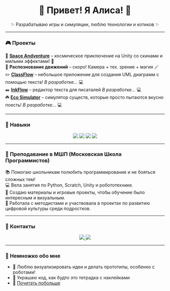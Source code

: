 <h1 align="center">🌸 Привет! Я Алиса! 🐣</h1>
<p align="center">✨ Разрабатываю игры и симуляции, люблю технологии и котиков ✨</p>

---

### 🎮 Проекты

🌌 [**Space Andventure**](https://github.com/reolis/Space-Andventure) – космическое приключение на Unity со скинами и милыми эффектами! 🚀<br>
🦾 **Распознование движений** – скоро! Камера + тех. зрение + магия 🪄<br>
✏️ [**ClassFlow**](https://github.com/reolis/ClassFlow) – небольшое приложение для создания UML диаграмм с помощью текста! *В разработке...* 💻<br>
✒️ [**InkFlow**](https://github.com/reolis/InkFlow) – редактор текста для писаталей *В разработке...* 💻<br>
☘️ [**Eco Simulator**](https://github.com/reolis/Eco-Simulator) – симулятор существ, которые просто пытаются вкусно поесть! *В разработке...* 💻

---

### 💖 Навыки

<p align="center">
  <img src="https://img.shields.io/badge/-Python-ffcce0?style=for-the-badge&logo=python&logoColor=white">
  <img src="https://img.shields.io/badge/-Unity-dcd6f7?style=for-the-badge&logo=unity&logoColor=black">
  <img src="https://img.shields.io/badge/-C%23-c3bef0?style=for-the-badge&logo=csharp&logoColor=white">
  <img src="https://img.shields.io/badge/-Java-f3c7e9?style=for-the-badge&logo=java&logoColor=white">
</p>

---

### 🏫 Преподавание в МШП (Московская Школа Программистов)

📚 Помогаю школьникам полюбить программирование и не бояться сложных тем!<br>
💻 Вела занятия по Python, Scratch, Unity и робототехнике.<br>
🎨 Создаю материалы и игровые проекты, чтобы обучение было интересным и визуальным.<br>
🧩 Работала с методистами и участвовала в проектах по развитию цифровой культуры среди подростков.

---

### 🌷 Контакты

<p align="center">
  <a href="https://t.me/reoliss">
    <img src="https://img.shields.io/badge/Telegram-ffe0f0?style=for-the-badge&logo=telegram&logoColor=0088cc">
  </a>
  <a href="mailto:reolisguin@gmail.com">
    <img src="https://img.shields.io/badge/Gmail-fde2e4?style=for-the-badge&logo=gmail&logoColor=red">
  </a>
</p>

---

### 🐾 Немножко обо мне

- 🧠 Люблю визуализировать идеи и делать прототипы, особенно с роботами!
- 🎨 Украшаю код, как будто это тетрадка с наклейками
- 💌 [Почитать побольше](https://drive.google.com/drive/folders/10Dv5Uc3EK8nfMCGcAOX7k183S8tevxp-?usp=drive_link)
